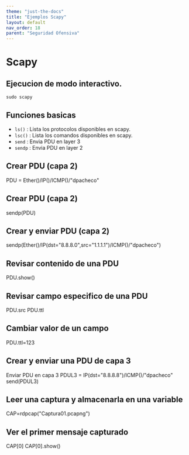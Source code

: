 ```yaml
---
theme: "just-the-docs"
title: "Ejemplos Scapy"
layout: default
nav_order: 18
parent: "Seguridad Ofensiva"
---
```

# Scapy
## Ejecucion de modo interactivo.
`sudo scapy`
## Funciones basicas
- `ls()` : Lista los protocolos disponibles en scapy.
- `lsc()` : Lista los comandos disponibles en scapy.
- `send` : Envia PDU en layer 3
- `sendp` : Envia PDU en layer 2
## Crear PDU (capa 2)
PDU = Ether()/IP()/ICMP()/"dpacheco"
## Crear PDU (capa 2)
sendp(PDU)
## Crear y enviar PDU (capa 2)
sendp(Ether()/IP(dst="8.8.8.0",src="1.1.1.1")/ICMP()/"dpacheco")
## Revisar contenido de una PDU
PDU.show()
## Revisar campo especifico de una PDU
PDU.src
PDU.ttl
## Cambiar valor de un campo
PDU.ttl=123
## Crear y enviar una PDU de capa 3
Enviar PDU en capa 3
PDUL3 = IP(dst="8.8.8.8")/ICMP()/"dpacheco"
send(PDUL3)
## Leer una captura y almacenarla en una variable
CAP=rdpcap("Captura01.pcapng")
## Ver el primer mensaje capturado
CAP[0]
CAP[0].show()

